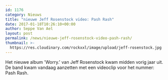 ```yaml
---
id: 1176
category: Nieuws
title: "nieuwe Jeff Rosenstock video: Pash Rash"
date: 2017-01-18T10:26:10+00:00
author: Seppe Van Ael
layout: post
permalink: /news/nieuwe-jeff-rosenstock-video-pash-rash/
thumbnail: >-
  https://res.cloudinary.com/rockxxl/image/upload/jeff-rosenstock.jpg
---
```

Het nieuwe album 'Worry.' van Jeff Rosenstock kwam midden vorig jaar uit. De band kwam vandaag aanzetten met een videoclip voor het nummer: Pash Rash.
